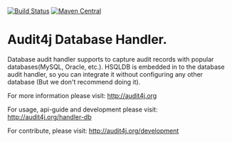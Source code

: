 [![Build Status](https://travis-ci.org/audit4j/audit4j-db.svg?branch=master)](https://travis-ci.org/audit4j/audit4j-db) [![Maven Central](https://maven-badges.herokuapp.com/maven-central/org.audit4j/audit4j-db/badge.svg)](https://maven-badges.herokuapp.com/maven-central/org.audit4j/audit4j-db)

Audit4j Database Handler.
==================

Database audit handler supports to capture audit records with popular databases(MySQL, Oracle, etc.). HSQLDB is embedded in to the database audit handler, so you can integrate it without configuring any other database (But we don't recommend doing it).

For more information please visit: http://audit4j.org

For usage, api-guide and development please visit: http://audit4j.org/handler-db

For contribute, please visit: http://audit4j.org/development
